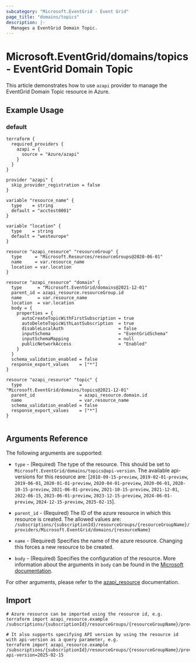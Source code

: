 ```yaml
---
subcategory: "Microsoft.EventGrid - Event Grid"
page_title: "domains/topics"
description: |-
  Manages a EventGrid Domain Topic.
---
```


# Microsoft.EventGrid/domains/topics - EventGrid Domain Topic

This article demonstrates how to use `azapi` provider to manage the EventGrid Domain Topic resource in Azure.

## Example Usage

### default

```hcl
terraform {
  required_providers {
    azapi = {
      source = "Azure/azapi"
    }
  }
}

provider "azapi" {
  skip_provider_registration = false
}

variable "resource_name" {
  type    = string
  default = "acctest0001"
}

variable "location" {
  type    = string
  default = "westeurope"
}

resource "azapi_resource" "resourceGroup" {
  type     = "Microsoft.Resources/resourceGroups@2020-06-01"
  name     = var.resource_name
  location = var.location
}

resource "azapi_resource" "domain" {
  type      = "Microsoft.EventGrid/domains@2021-12-01"
  parent_id = azapi_resource.resourceGroup.id
  name      = var.resource_name
  location  = var.location
  body = {
    properties = {
      autoCreateTopicWithFirstSubscription = true
      autoDeleteTopicWithLastSubscription  = true
      disableLocalAuth                     = false
      inputSchema                          = "EventGridSchema"
      inputSchemaMapping                   = null
      publicNetworkAccess                  = "Enabled"
    }
  }
  schema_validation_enabled = false
  response_export_values    = ["*"]
}

resource "azapi_resource" "topic" {
  type                      = "Microsoft.EventGrid/domains/topics@2021-12-01"
  parent_id                 = azapi_resource.domain.id
  name                      = var.resource_name
  schema_validation_enabled = false
  response_export_values    = ["*"]
}


```



## Arguments Reference

The following arguments are supported:

* `type` - (Required) The type of the resource. This should be set to `Microsoft.EventGrid/domains/topics@api-version`. The available api-versions for this resource are: [`2018-09-15-preview`, `2019-02-01-preview`, `2019-06-01`, `2020-01-01-preview`, `2020-04-01-preview`, `2020-06-01`, `2020-10-15-preview`, `2021-06-01-preview`, `2021-10-15-preview`, `2021-12-01`, `2022-06-15`, `2023-06-01-preview`, `2023-12-15-preview`, `2024-06-01-preview`, `2024-12-15-preview`, `2025-02-15`].

* `parent_id` - (Required) The ID of the azure resource in which this resource is created. The allowed values are:  
  `/subscriptions/{subscriptionId}/resourceGroups/{resourceGroupName}/providers/Microsoft.EventGrid/domains/{resourceName}`

* `name` - (Required) Specifies the name of the azure resource. Changing this forces a new resource to be created.

* `body` - (Required) Specifies the configuration of the resource. More information about the arguments in `body` can be found in the [Microsoft documentation](https://learn.microsoft.com/en-us/azure/templates/Microsoft.EventGrid/domains/topics?pivots=deployment-language-terraform).

For other arguments, please refer to the [azapi_resource](https://registry.terraform.io/providers/Azure/azapi/latest/docs/resources/resource) documentation.

## Import

 ```shell
 # Azure resource can be imported using the resource id, e.g.
 terraform import azapi_resource.example /subscriptions/{subscriptionId}/resourceGroups/{resourceGroupName}/providers/Microsoft.EventGrid/domains/{resourceName}/topics/{resourceName}
 
 # It also supports specifying API version by using the resource id with api-version as a query parameter, e.g.
 terraform import azapi_resource.example /subscriptions/{subscriptionId}/resourceGroups/{resourceGroupName}/providers/Microsoft.EventGrid/domains/{resourceName}/topics/{resourceName}?api-version=2025-02-15
 ```
